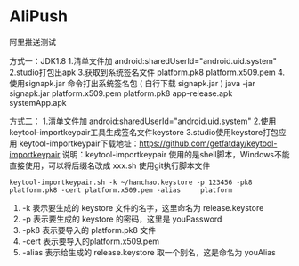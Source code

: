 # AliPush
阿里推送测试



方式一：JDK1.8
1.清单文件加 android:sharedUserId="android.uid.system"
2.studio打包出apk
3.获取到系统签名文件 platform.pk8 platform.x509.pem
4.使用signapk.jar 命令打出系统签名包  ( 自行下载 signapk.jar )
   java -jar signapk.jar platform.x509.pem platform.pk8 app-release.apk systemApp.apk

方式二：
1.清单文件加 android:sharedUserId="android.uid.system"
2.使用keytool-importkeypair工具生成签名文件keystore
3.studio使用keystore打包应用
    keytool-importkeypair下载地址：https://github.com/getfatday/keytool-importkeypair
 说明：keytool-importkeypair 使用的是shell脚本，Windows不能直接使用，可以将后缀名改成 xxx.sh
           使用git执行脚本文件
      
    keytool-importkeypair.sh -k ~/hanchao.keystore -p 123456 -pk8 platform.pk8 -cert platform.x509.pem -alias     platform

1. -k 表示要生成的 keystore 文件的名字，这里命名为 release.keystore
2. -p 表示要生成的 keystore 的密码，这里是 youPassword
3. -pk8 表示要导入的 platform.pk8 文件
4. -cert 表示要导入的platform.x509.pem
5. -alias 表示给生成的 release.keystore 取一个别名，这是命名为 youAlias
